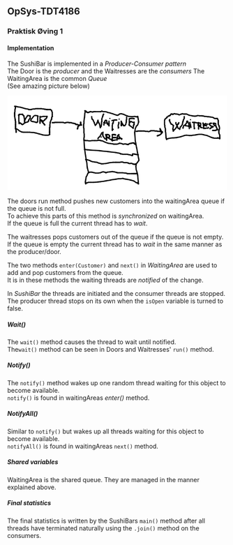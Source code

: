 ## OpSys-TDT4186
### Praktisk Øving 1  
#### Implementation
The SushiBar is implemented in a *Producer-Consumer pattern*  
The Door is the *producer*  and the Waitresses are the *consumers*
The WaitingArea is the common *Queue*  
(See amazing picture below)

![Pattern](res/pattern.png)

The doors run method pushes new customers into the waitingArea queue if the queue is not full.  
To achieve this parts of this method is *synchronized* on waitingArea.  
If the queue is full the current thread has to *wait*.  
   
The waitresses pops customers out of the queue if the queue is not empty.  
If the queue is empty the current thread has to *wait* in the same manner as the producer/door.

The two methods `enter(Customer)` and `next()` in *WaitingArea* are used to add and pop customers from the queue.  
It is in these methods the waiting threads are *notified* of the change.

In *SushiBar* the threads are initiated and the consumer threads are stopped.  
The producer thread stops on its own when the `isOpen` variable is turned to false.

##### Wait()
The `wait()` method causes the thread to wait until notified.  
The`wait()` method can be seen in Doors and Waitresses' `run()` method.

##### Notify()
The `notify()` method wakes up one random thread waiting for this object to become available.  
`notify()` is found in waitingAreas *enter()* method.

##### NotifyAll()
Similar to `notify()` but wakes up all threads waiting for this object to become available.  
`notifyAll()` is found in waitingAreas `next()` method.

##### Shared variables
WaitingArea is the shared queue. They are managed in the manner explained above.

##### Final statistics
The final statistics is written by the SushiBars `main()` method after all threads have terminated naturally using the `.join()` method on the consumers.

